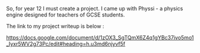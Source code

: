 So, for year 12 I must create a project. I came up with Physsi - a physics engine designed for teachers of GCSE students.

The link to my project writeup is below :

https://docs.google.com/document/d/1zOX3_SgTQmX6Z4q1gYBc37ivo5mo1_Iyxr5WV2g73Pc/edit#heading=h.u3md6njyvf5f 
